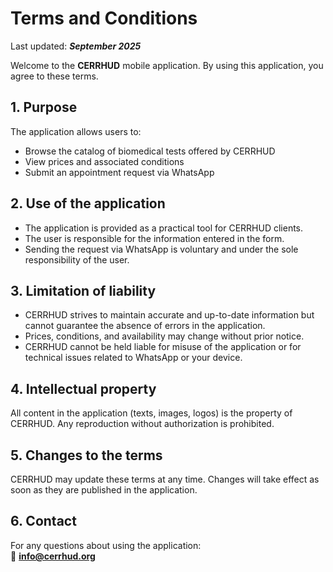 # Terms and Conditions

Last updated: **_September 2025_**

Welcome to the **CERRHUD** mobile application.
By using this application, you agree to these terms.

## 1. Purpose

The application allows users to:

- Browse the catalog of biomedical tests offered by CERRHUD
- View prices and associated conditions
- Submit an appointment request via WhatsApp

## 2. Use of the application

- The application is provided as a practical tool for CERRHUD clients.
- The user is responsible for the information entered in the form.
- Sending the request via WhatsApp is voluntary and under the sole responsibility of the user.

## 3. Limitation of liability

- CERRHUD strives to maintain accurate and up-to-date information but cannot guarantee the absence of errors in the application.
- Prices, conditions, and availability may change without prior notice.
- CERRHUD cannot be held liable for misuse of the application or for technical issues related to WhatsApp or your device.

## 4. Intellectual property

All content in the application (texts, images, logos) is the property of CERRHUD. Any reproduction without authorization is prohibited.

## 5. Changes to the terms

CERRHUD may update these terms at any time. Changes will take effect as soon as they are published in the application.

## 6. Contact

For any questions about using the application:  
📧 **[info@cerrhud.org](mailto:info@cerrhud.org)**
